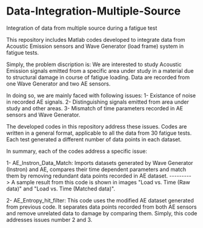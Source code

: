 # Data-Integration-Multiple-Source
Integration of data from multiple source during a fatigue test

This repository includes Matlab codes developed to integrate data from Acoustic Emission sensors and Wave Generator (load frame) system in fatigue tests.

Simply, the problem discription is:
We are interested to study Acoustic Emission signals emitted from a specific area under study in a material due to structural damage in course of fatigue loading. Data are recorded from one Wave Generator and two AE sensors. 


In doing so, we are mainly faced with following issues:
1- Existance of noise in recorded AE signals.
2- Distinguishing signals emitted from area under study and other areas.
3- Mismatch of time parameters recorded in AE sensors and Wave Generator.


The developed codes in this repository address these issues. Codes are written in a general format, applicable to all the data from 30 fatigue tests. Each test generated a different number of data points in each dataset. 


In summary, each of the codes address a specific issue:

1- AE_Instron_Data_Match: Imports datasets generated by Wave Generator (Instron) and AE, compares their time dependent parameters and match them by removing redundant data points recorded in AE dataset. ---------> A sample result from this code is shown in images "Load vs. Time (Raw data)"  and "Load vs. Time (Matched data)".

2- AE_Entropy_hit_filter: This code uses the modified AE dataset generated from previous code. It separates data points recorded from both AE sensors and remove unrelated data to damage by comparing them. Simply, this code addresses issues number 2 and 3.
